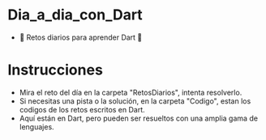 # Dia_a_dia_con_Dart
- &#128153; Retos diarios para aprender Dart &#128153;

# Instrucciones
- Mira el reto del día en la carpeta "RetosDiarios", intenta resolverlo.
- Si necesitas una pista o la solución, en la carpeta "Codigo", estan los codigos de los retos escritos en Dart.
- Aquí están en Dart, pero pueden ser resueltos con una amplia gama de lenguajes.

